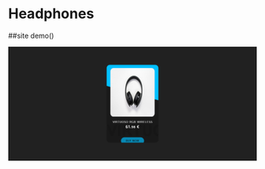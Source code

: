 # Headphones

##site demo()

![](https://github.com/Linamohamed89/Headphones/blob/main/screenshot.png)
